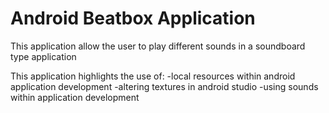 # Android Beatbox Application
This application allow the user to play different sounds in a soundboard type application

This application highlights the use of:
-local resources within android application development
-altering textures in android studio
-using sounds within application development


